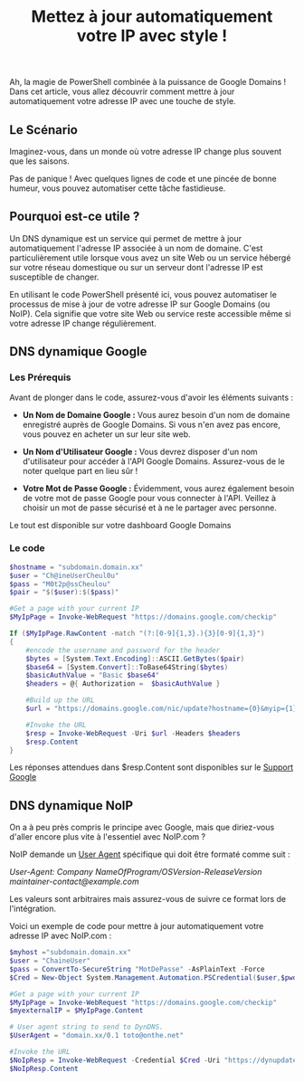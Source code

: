 ﻿---
title: "Mettez à jour automatiquement votre IP avec style !"
excerpt: |
  Découvrez comment mettre à jour automatiquement votre adresse IP avec une touche de style grâce à PowerShell.
  
category: PowerShell
classes: wide
comments: true
tags: 
  - PowerShell
  - Tips
  - DNS
  - Domains
  - IP
header:
  teaser: /assets/images/2022-07-12-Update-Dynamic-DNS.webp
---

Ah, la magie de PowerShell combinée à la puissance de Google Domains ! Dans cet article, vous allez découvrir comment mettre à jour automatiquement votre adresse IP avec une touche de style.

## Le Scénario

Imaginez-vous, dans un monde où votre adresse IP change plus souvent que les saisons.

Pas de panique ! Avec quelques lignes de code et une pincée de bonne humeur, vous pouvez automatiser cette tâche fastidieuse.

## Pourquoi est-ce utile ?

Un DNS dynamique est un service qui permet de mettre à jour automatiquement l'adresse IP associée à un nom de domaine. C'est particulièrement utile lorsque vous avez un site Web ou un service hébergé sur votre réseau domestique ou sur un serveur dont l'adresse IP est susceptible de changer.

En utilisant le code PowerShell présenté ici, vous pouvez automatiser le processus de mise à jour de votre adresse IP sur Google Domains (ou NoIP). Cela signifie que votre site Web ou service reste accessible même si votre adresse IP change régulièrement.



## DNS dynamique Google

### Les Prérequis

Avant de plonger dans le code, assurez-vous d'avoir les éléments suivants :

- **Un Nom de Domaine Google :** Vous aurez besoin d'un nom de domaine enregistré auprès de Google Domains. Si vous n'en avez pas encore, vous pouvez en acheter un sur leur site web.

- **Un Nom d'Utilisateur Google :** Vous devrez disposer d'un nom d'utilisateur pour accéder à l'API Google Domains. Assurez-vous de le noter quelque part en lieu sûr !

- **Votre Mot de Passe Google :** Évidemment, vous aurez également besoin de votre mot de passe Google pour vous connecter à l'API. Veillez à choisir un mot de passe sécurisé et à ne le partager avec personne.

Le tout est disponible sur votre dashboard Google Domains

### Le code

```powershell
$hostname = "subdomain.domain.xx"
$user = "Ch@ineUserCheul0u"
$pass = "M0t2p@ssCheulou"
$pair = "$($user):$($pass)"

#Get a page with your current IP
$MyIpPage = Invoke-WebRequest "https://domains.google.com/checkip"

If ($MyIpPage.RawContent -match "(?:[0-9]{1,3}.){3}[0-9]{1,3}")
{
    #encode the username and password for the header
    $bytes = [System.Text.Encoding]::ASCII.GetBytes($pair)
    $base64 = [System.Convert]::ToBase64String($bytes)
    $basicAuthValue = "Basic $base64"
    $headers = @{ Authorization =  $basicAuthValue }

    #Build up the URL
    $url = "https://domains.google.com/nic/update?hostname={0}&myip={1}" -f $hostname, $MyIpPage

    #Invoke the URL
    $resp = Invoke-WebRequest -Uri $url -Headers $headers
    $resp.Content 
}
```

Les réponses attendues dans $resp.Content sont disponibles sur le [Support Google]

[Support Google]: <https://support.google.com/domains/answer/6147083?hl=fr#zippy=%2Cutiliser-lapi-pour-mettre-%C3%A0-jour-votre-enregistrement-dns-dynamique>

## DNS dynamique NoIP

On a à peu près compris le principe avec Google, mais que diriez-vous d'aller encore plus vite à l'essentiel avec NoIP.com ? 

NoIP demande un [User Agent] spécifique qui doit être formaté comme suit :

_User-Agent: Company NameOfProgram/OSVersion-ReleaseVersion maintainer-contact@example.com_

Les valeurs sont arbitraires mais assurez-vous de suivre ce format lors de l'intégration.

[User Agent]:<https://www.noip.com/integrate/add-noip>

Voici un exemple de code pour mettre à jour automatiquement votre adresse IP avec NoIP.com :

```powershell
$myhost ="subdomain.domain.xx"
$user = "ChaineUser"
$pass = ConvertTo-SecureString "MotDePasse" -AsPlainText -Force
$Cred = New-Object System.Management.Automation.PSCredential($user,$pwd)

#Get a page with your current IP
$MyIpPage = Invoke-WebRequest "https://domains.google.com/checkip"
$myexternalIP = $MyIpPage.Content

# User agent string to send to DynDNS.
$UserAgent = "domain.xx/0.1 toto@onthe.net"

#Invoke the URL
$NoIpResp = Invoke-WebRequest -Credential $Cred -Uri "https://dynupdate.no-ip.com/nic/update?hostname=$myhost&myip=$myexternalIP" -UserAgent $UserAgent
$NoIpResp.Content

```
